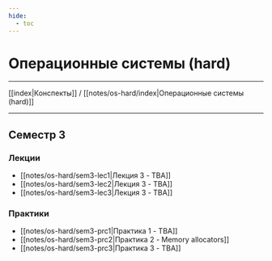 ```yaml
---
hide: 
  - toc
---
```

# Операционные системы (hard)

---

[[index|Конспекты]] / [[notes/os-hard/index|Операционные системы (hard)]]

--- 

## Семестр 3
### Лекции
- [[notes/os-hard/sem3-lec1|Лекция 3 - TBA]]
- [[notes/os-hard/sem3-lec2|Лекция 3 - TBA]]
- [[notes/os-hard/sem3-lec3|Лекция 3 - TBA]]
### Практики
- [[notes/os-hard/sem3-prc1|Практика 1 - TBA]]
- [[notes/os-hard/sem3-prc2|Практика 2 - Memory allocators]]
- [[notes/os-hard/sem3-prc3|Практика 3 - TBA]]